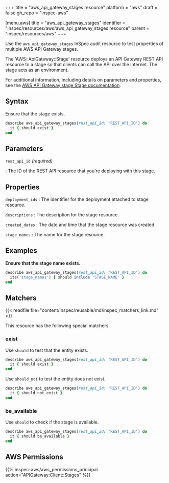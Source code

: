+++
title = "aws_api_gateway_stages resource"
platform = "aws"
draft = false
gh_repo = "inspec-aws"

[menu.aws]
title = "aws_api_gateway_stages"
identifier = "inspec/resources/aws/aws_api_gateway_stages resource"
parent = "inspec/resources/aws"
+++

Use the `aws_api_gateway_stages` InSpec audit resource to test properties of multiple AWS API Gateway stages.

The 'AWS::ApiGateway::Stage' resource deploys an API Gateway REST API resource to a stage so that clients can call the API over the internet. The stage acts as an environment.

For additional information, including details on parameters and properties, see the [AWS API Gateway stage Stage documentation](https://docs.aws.amazon.com/AWSCloudFormation/latest/UserGuide/aws-resource-apigateway-stage.html).

## Syntax

Ensure that the stage exists.

```ruby
describe aws_api_gateway_stages(rest_api_id: 'REST_API_ID') do
  it { should exist }
end
```

## Parameters

`rest_api_id` _(required)_

: The ID of the REST API resource that you're deploying with this stage.

## Properties

`deployment_ids`
: The identifier for the deployment attached to stage resource.

`descriptions`
: The description for the stage resource.

`created_dates`
: The date and time that the stage resource was created.

`stage_names`
: The name for the stage resource.

## Examples

**Ensure that the stage name exists.**

```ruby
describe aws_api_gateway_stages(rest_api_id: 'REST_API_ID') do
  its('stage_names') { should include 'STAGE_NAME' }
end
```

## Matchers

{{< readfile file="content/inspec/reusable/md/inspec_matchers_link.md" >}}

This resource has the following special matchers.

### exist

Use `should` to test that the entity exists.

```ruby
describe aws_api_gateway_stages(rest_api_id: 'REST_API_ID') do
  it { should exist }
end
```

Use `should_not` to test the entity does not exist.

```ruby
describe aws_api_gateway_stages(rest_api_id: 'REST_API_ID') do
  it { should_not exist }
end
```

### be_available

Use `should` to check if the stage is available.

```ruby
describe aws_api_gateway_stages(rest_api_id: 'REST_API_ID') do
  it { should be_available }
end
```

## AWS Permissions

{{% inspec-aws/aws_permissions_principal action="APIGateway:Client::Stages" %}}
